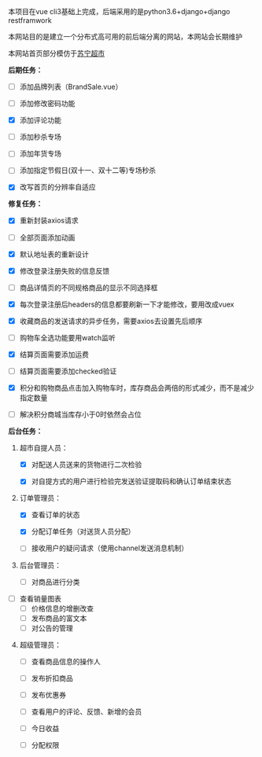本项目在vue cli3基础上完成，后端采用的是python3.6+django+django restframwork

本网站目的是建立一个分布式高可用的前后端分离的网站，本网站会长期维护

本网站首页部分模仿于[苏宁超市](https://chaoshi.suning.com/?utm_source=baidu&utm_medium=cpc_chaoshix&utm_campaign=%E5%93%81%E7%89%8C%E8%AF%8D-%E8%B6%85%E5%B8%82&utm_content=88biaoti&utm_term=u27241169.c0.g0.k122828583134.a29715448827.pb&bd_vid=9626075559004225824)

**后期任务：**

- [ ] 添加品牌列表（BrandSale.vue）
- [ ] 添加修改密码功能
- [x] 添加评论功能
- [ ] 添加秒杀专场
- [ ] 添加年货专场
- [ ] 添加指定节假日(双十一、双十二等)专场秒杀
- [x] 改写首页的分辨率自适应



**修复任务：**

- [x] 重新封装axios请求
- [ ] 全部页面添加动画
- [x] 默认地址表的重新设计
- [x] 修改登录注册失败的信息反馈
- [ ] 商品详情页的不同规格商品的显示不同选择框
- [x] 每次登录注册后headers的信息都要刷新一下才能修改，要用改成vuex
- [x] 收藏商品的发送请求的异步任务，需要axios去设置先后顺序
- [ ] 购物车全选功能要用watch监听
- [x] 结算页面需要添加运费
- [ ] 结算页面需要添加checked验证
- [x] 积分和购物商品点击加入购物车时，库存商品会两倍的形式减少，而不是减少指定数量
- [ ] 解决积分商城当库存小于0时依然会占位



**后台任务：**

1. 超市自提人员：

   - [x] 对配送人员送来的货物进行二次检验

   - [x] 对自提方式的用户进行检验完发送验证提取码和确认订单结束状态

2. 订单管理员：

   - [x] 查看订单的状态

   - [x] 分配订单任务（对送货人员分配）
   
   - [ ] 接收用户的疑问请求（使用channel发送消息机制）
   
3. 后台管理员：

   - [ ] 对商品进行分类
- [ ] 查看销量图表
   - [ ] 价格信息的增删改查
   - [ ] 发布商品的富文本
   - [ ] 对公告的管理
   
4. 超级管理员：

   - [ ] 查看商品信息的操作人
   - [ ] 发布折扣商品
   - [ ] 发布优惠券
   - [ ] 查看用户的评论、反馈、新增的会员
   - [ ] 今日收益
   - [ ] 分配权限

